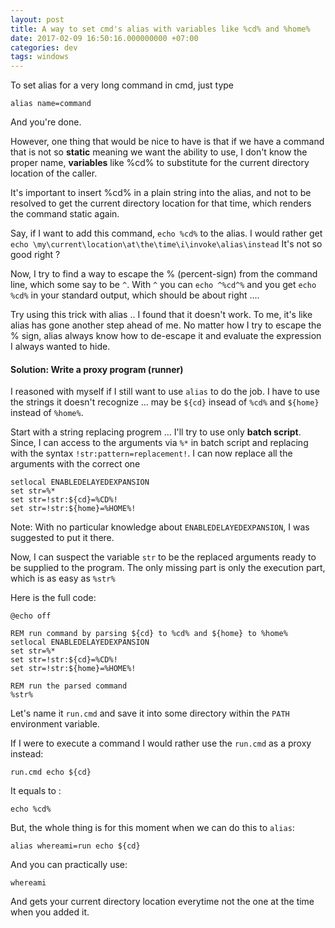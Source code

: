 ```yaml
---
layout: post
title: A way to set cmd's alias with variables like %cd% and %home%
date: 2017-02-09 16:50:16.000000000 +07:00
categories: dev
tags: windows
---
```

To set alias for a very long command in cmd, just type 

```
alias name=command
```

And you're done. 

However, one thing that would be nice to have is that if we have a command that is not so **static** meaning we want the ability to use, I don't know the proper name, **variables** like %cd% to substitute for the current directory location of the caller.

It's important to insert %cd% in a plain string into the alias, and not to be resolved to get the current directory location for that time, which renders the command static again.

Say, if I want to add this command, `echo %cd%` to the alias. I would rather get `echo \my\current\location\at\the\time\i\invoke\alias\instead` It's not so good right ?

Now, I try to find a way to escape the % (percent-sign) from the command line, which some say to be `^`. With `^` you can `echo ^%cd^%` and you get `echo %cd%` in your standard output, which should be about right ....

Try using this trick with alias .. I found that it doesn't work. To me, it's like alias has gone another step ahead of me. No matter how I try to escape the % sign, alias always know how to de-escape it and evaluate the expression I always wanted to hide.

#### Solution: Write a proxy program (runner)

I reasoned with myself if I still want to use `alias` to do the job. I have to use the strings it doesn't recognize ... may be `${cd}` insead of `%cd%` and `${home}` instead of `%home%`.

Start with a string replacing progrem ... I'll try to use only **batch script**. Since, I can access to the arguments via `%*` in batch script and replacing with the syntax `!str:pattern=replacement!`. I can now replace all the arguments with the correct one

```
setlocal ENABLEDELAYEDEXPANSION
set str=%*
set str=!str:${cd}=%CD%!
set str=!str:${home}=%HOME%!
```

Note: With no particular knowledge about `ENABLEDELAYEDEXPANSION`, I was suggested to put it there.

Now, I can suspect the variable `str` to be the replaced arguments ready to be supplied to the program. The only missing part is only the execution part, which is as easy as `%str%`

Here is the full code: 

```
@echo off

REM run command by parsing ${cd} to %cd% and ${home} to %home%
setlocal ENABLEDELAYEDEXPANSION
set str=%*
set str=!str:${cd}=%CD%!
set str=!str:${home}=%HOME%!

REM run the parsed command
%str%
```

Let's name it `run.cmd` and save it into some directory within the `PATH` environment variable.

If I were to execute a command I would rather use the `run.cmd` as a proxy instead:

```
run.cmd echo ${cd}
```

It equals to :

```
echo %cd%
```

But, the whole thing is for this moment when we can do this to `alias`:

```
alias whereami=run echo ${cd}
```

And you can practically use:

```
whereami
```

And gets your current directory location everytime not the one at the time when you added it.
